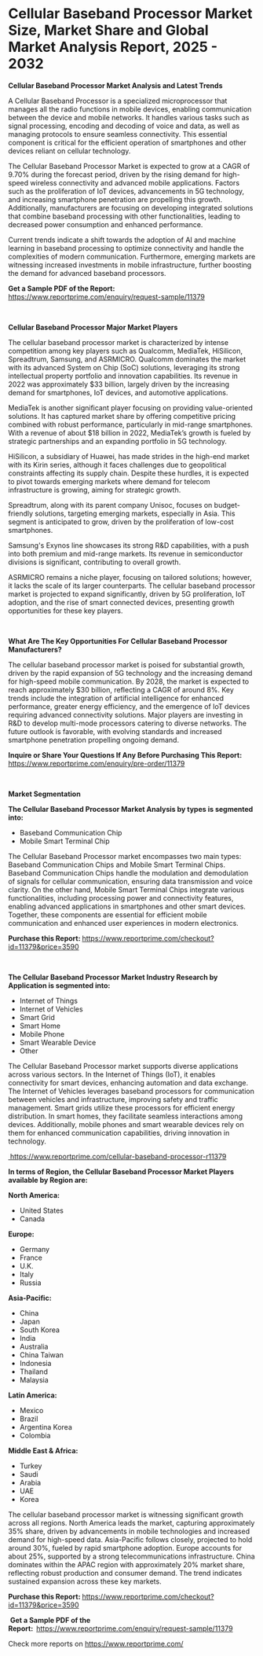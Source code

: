 <p><h1>Cellular Baseband Processor Market Size, Market Share and Global Market Analysis Report, 2025 - 2032</h1></p><p><strong>Cellular Baseband Processor Market Analysis and Latest Trends</strong></p>
<p><p>A Cellular Baseband Processor is a specialized microprocessor that manages all the radio functions in mobile devices, enabling communication between the device and mobile networks. It handles various tasks such as signal processing, encoding and decoding of voice and data, as well as managing protocols to ensure seamless connectivity. This essential component is critical for the efficient operation of smartphones and other devices reliant on cellular technology.</p><p>The Cellular Baseband Processor Market is expected to grow at a CAGR of 9.70% during the forecast period, driven by the rising demand for high-speed wireless connectivity and advanced mobile applications. Factors such as the proliferation of IoT devices, advancements in 5G technology, and increasing smartphone penetration are propelling this growth. Additionally, manufacturers are focusing on developing integrated solutions that combine baseband processing with other functionalities, leading to decreased power consumption and enhanced performance.</p><p>Current trends indicate a shift towards the adoption of AI and machine learning in baseband processing to optimize connectivity and handle the complexities of modern communication. Furthermore, emerging markets are witnessing increased investments in mobile infrastructure, further boosting the demand for advanced baseband processors.</p></p>
<p><strong>Get a Sample PDF of the Report:&nbsp;</strong> <a href="https://www.reportprime.com/enquiry/request-sample/11379?utm_campaign=3195&utm_medium=2&utm_source=Github&utm_content=ia&utm_term=20032025&utm_id=cellular-baseband-processor">https://www.reportprime.com/enquiry/request-sample/11379</a></p>
<p>&nbsp;</p>
<p><strong>Cellular Baseband Processor Major Market Players</strong></p>
<p><p>The cellular baseband processor market is characterized by intense competition among key players such as Qualcomm, MediaTek, HiSilicon, Spreadtrum, Samsung, and ASRMICRO. Qualcomm dominates the market with its advanced System on Chip (SoC) solutions, leveraging its strong intellectual property portfolio and innovation capabilities. Its revenue in 2022 was approximately $33 billion, largely driven by the increasing demand for smartphones, IoT devices, and automotive applications.</p><p>MediaTek is another significant player focusing on providing value-oriented solutions. It has captured market share by offering competitive pricing combined with robust performance, particularly in mid-range smartphones. With a revenue of about $18 billion in 2022, MediaTek’s growth is fueled by strategic partnerships and an expanding portfolio in 5G technology.</p><p>HiSilicon, a subsidiary of Huawei, has made strides in the high-end market with its Kirin series, although it faces challenges due to geopolitical constraints affecting its supply chain. Despite these hurdles, it is expected to pivot towards emerging markets where demand for telecom infrastructure is growing, aiming for strategic growth.</p><p>Spreadtrum, along with its parent company Unisoc, focuses on budget-friendly solutions, targeting emerging markets, especially in Asia. This segment is anticipated to grow, driven by the proliferation of low-cost smartphones.</p><p>Samsung's Exynos line showcases its strong R&D capabilities, with a push into both premium and mid-range markets. Its revenue in semiconductor divisions is significant, contributing to overall growth.</p><p>ASRMICRO remains a niche player, focusing on tailored solutions; however, it lacks the scale of its larger counterparts. The cellular baseband processor market is projected to expand significantly, driven by 5G proliferation, IoT adoption, and the rise of smart connected devices, presenting growth opportunities for these key players.</p></p>
<p>&nbsp;</p>
<p><strong>What Are The Key Opportunities For Cellular Baseband Processor Manufacturers?</strong></p>
<p><p>The cellular baseband processor market is poised for substantial growth, driven by the rapid expansion of 5G technology and the increasing demand for high-speed mobile communication. By 2028, the market is expected to reach approximately $30 billion, reflecting a CAGR of around 8%. Key trends include the integration of artificial intelligence for enhanced performance, greater energy efficiency, and the emergence of IoT devices requiring advanced connectivity solutions. Major players are investing in R&D to develop multi-mode processors catering to diverse networks. The future outlook is favorable, with evolving standards and increased smartphone penetration propelling ongoing demand.</p></p>
<p><strong>Inquire or Share Your Questions If Any Before Purchasing This Report:</strong> <a href="https://www.reportprime.com/enquiry/pre-order/11379?utm_campaign=3195&utm_medium=2&utm_source=Github&utm_content=ia&utm_term=20032025&utm_id=cellular-baseband-processor">https://www.reportprime.com/enquiry/pre-order/11379</a></p>
<p>&nbsp;</p>
<p><strong>Market Segmentation</strong></p>
<p><strong>The Cellular Baseband Processor Market Analysis by types is segmented into:</strong></p>
<p><ul><li>Baseband Communication Chip</li><li>Mobile Smart Terminal Chip</li></ul></p>
<p><p>The Cellular Baseband Processor market encompasses two main types: Baseband Communication Chips and Mobile Smart Terminal Chips. Baseband Communication Chips handle the modulation and demodulation of signals for cellular communication, ensuring data transmission and voice clarity. On the other hand, Mobile Smart Terminal Chips integrate various functionalities, including processing power and connectivity features, enabling advanced applications in smartphones and other smart devices. Together, these components are essential for efficient mobile communication and enhanced user experiences in modern electronics.</p></p>
<p><strong>Purchase this Report:&nbsp;</strong><a href="https://www.reportprime.com/checkout?id=11379&price=3590&utm_campaign=3195&utm_medium=2&utm_source=Github&utm_content=ia&utm_term=20032025&utm_id=cellular-baseband-processor">https://www.reportprime.com/checkout?id=11379&price=3590</a></p>
<p>&nbsp;</p>
<p><strong>The Cellular Baseband Processor Market Industry Research by Application is segmented into:</strong></p>
<p><ul><li>Internet of Things</li><li>Internet of Vehicles</li><li>Smart Grid</li><li>Smart Home</li><li>Mobile Phone</li><li>Smart Wearable Device</li><li>Other</li></ul></p>
<p><p>The Cellular Baseband Processor market supports diverse applications across various sectors. In the Internet of Things (IoT), it enables connectivity for smart devices, enhancing automation and data exchange. The Internet of Vehicles leverages baseband processors for communication between vehicles and infrastructure, improving safety and traffic management. Smart grids utilize these processors for efficient energy distribution. In smart homes, they facilitate seamless interactions among devices. Additionally, mobile phones and smart wearable devices rely on them for enhanced communication capabilities, driving innovation in technology.</p></p>
<p><a href="https://www.reportprime.com/cellular-baseband-processor-r11379?utm_campaign=3195&utm_medium=2&utm_source=Github&utm_content=ia&utm_term=20032025&utm_id=cellular-baseband-processor">&nbsp;https://www.reportprime.com/cellular-baseband-processor-r11379</a></p>
<p><strong>In terms of Region, the Cellular Baseband Processor Market Players available by Region are:</strong></p>
<p>
    <p> <strong> North America: </strong>
        <ul>
            <li>United States</li>
            <li>Canada</li>
        </ul>
        </p> 
    <p> <strong> Europe: </strong>
        <ul>
            <li>Germany</li>
            <li>France</li>
            <li>U.K.</li>
            <li>Italy</li>
            <li>Russia</li>
        </ul>
        </p> 
    <p> <strong> Asia-Pacific: </strong>
        <ul>
            <li>China</li>
            <li>Japan</li>
            <li>South Korea</li>
            <li>India</li>
            <li>Australia</li>
            <li>China Taiwan</li>
            <li>Indonesia</li>
            <li>Thailand</li>
            <li>Malaysia</li>
        </ul>
        </p> 
    <p> <strong> Latin America: </strong>
        <ul>
            <li>Mexico</li>
            <li>Brazil</li>
            <li>Argentina Korea</li>
            <li>Colombia</li>
        </ul>
        </p> 
    <p> <strong> Middle East & Africa: </strong>
        <ul>
            <li>Turkey</li>
            <li>Saudi</li>
            <li>Arabia</li>
            <li>UAE</li>
            <li>Korea</li>
        </ul>
    </p>
    </p>
<p><p>The cellular baseband processor market is witnessing significant growth across all regions. North America leads the market, capturing approximately 35% share, driven by advancements in mobile technologies and increased demand for high-speed data. Asia-Pacific follows closely, projected to hold around 30%, fueled by rapid smartphone adoption. Europe accounts for about 25%, supported by a strong telecommunications infrastructure. China dominates within the APAC region with approximately 20% market share, reflecting robust production and consumer demand. The trend indicates sustained expansion across these key markets.</p></p>
<p><strong>Purchase this Report: </strong><a href="https://www.reportprime.com/checkout?id=11379&price=3590&utm_campaign=3195&utm_medium=2&utm_source=Github&utm_content=ia&utm_term=20032025&utm_id=cellular-baseband-processor">https://www.reportprime.com/checkout?id=11379&price=3590</a></p>
<p>&nbsp;<strong>Get a Sample PDF of the Report:&nbsp;&nbsp;</strong><a href="https://www.reportprime.com/enquiry/request-sample/11379?utm_campaign=3195&utm_medium=2&utm_source=Github&utm_content=ia&utm_term=20032025&utm_id=cellular-baseband-processor">https://www.reportprime.com/enquiry/request-sample/11379</a></p>
<p><strong></strong></p>
<p>Check more reports on <a href="https://www.reportprime.com/?utm_campaign=3195&utm_medium=2&utm_source=Github&utm_content=ia&utm_term=20032025&utm_id=cellular-baseband-processor">https://www.reportprime.com/</a></p>